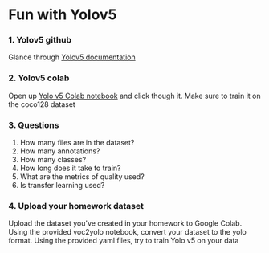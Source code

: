 # Fun with Yolov5

### 1. Yolov5 github
Glance through [Yolov5 documentation](https://github.com/ultralytics/yolov5)

### 2. Yolov5 colab
Open up [Yolo v5 Colab notebook](https://colab.research.google.com/github/ultralytics/yolov5/blob/master/tutorial.ipynb) and click though it.  Make sure to train it on the coco128 dataset

### 3. Questions
1. How many files are in the dataset?
1. How many annotations?
1. How many classes?
1. How long does it take to train?
1. What are the metrics of quality used?
1. Is transfer learning used?

### 4. Upload your homework dataset
Upload the dataset you've created in your homework to Google Colab.  Using the provided voc2yolo notebook, convert your dataset to the yolo format.  Using the provided yaml files, try to train Yolo v5 on your data
